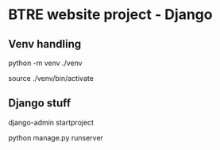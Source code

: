 # BTRE website project - Django

## Venv handling
python -m venv ./venv

source ./venv/bin/activate

## Django stuff
django-admin startproject

python manage.py runserver